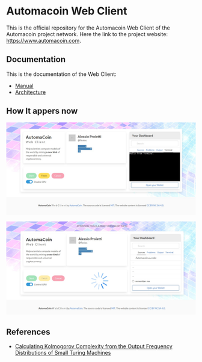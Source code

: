 # Automacoin Web Client

This is the official repository for the Automacoin Web Client of the Automacoin project network.
Here the link to the project website: https://www.automacoin.com.

## Documentation

This is the documentation of the Web Client: 

* [Manual](documentation/manual-index.md)
* [Architecture](documentation/architecture-index.md)

## How It appers now

![Client Automacoin Screen](/documentation/screenshot.jpeg?raw=true "Client Automacoin Screen")

![Client Automacoin Screen2](/documentation/screenshot2.jpeg?raw=true "Client Automacoin Screen2")


## References

* [Calculating Kolmogorov Complexity from the Output Frequency Distributions of Small Turing Machines](https://arxiv.org/abs/1211.1302)
